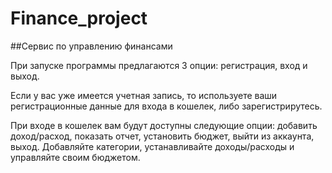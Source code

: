 # Finance_project
##Сервис по управлению финансами

При запуске программы предлагаются 3 опции: регистрация, вход и выход.

Если у вас уже имеется учетная запись, то используете ваши регистрационные данные для входа в кошелек, либо зарегистрирутесь.

При входе в кошелек вам будут доступны следующие опции: добавить доход/расход, показать отчет, установить бюджет, выйти из аккаунта, выход. 
Добавляйте категории, устанавливайте доходы/расходы и управляйте своим бюджетом.
